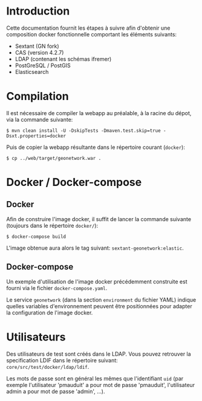 # Introduction

Cette documentation fournit les étapes à suivre afin d'obtenir une composition
docker fonctionnelle comportant les éléments suivants:

* Sextant (GN fork)
* CAS (version 4.2.7)
* LDAP (contenant les schémas ifremer)
* PostGreSQL / PostGIS
* Elasticsearch

# Compilation

Il est nécessaire de compiler la webapp au préalable, à la racine du dépot, via
la commande suivante:

```
$ mvn clean install -U -DskipTests -Dmaven.test.skip=true -Dsxt.properties=docker
```

Puis de copier la webapp résultante dans le répertoire courant (`docker`):

```
$ cp ../web/target/geonetwork.war .
```

# Docker / Docker-compose

## Docker

Afin de construire l'image docker, il suffit de lancer la commande suivante
(toujours dans le répertoire `docker/`):

```
$ docker-compose build
```

L'image obtenue aura alors le tag suivant: `sextant-geonetwork:elastic`.

## Docker-compose

Un exemple d'utilisation de l'image docker précédemment construite est fourni
via le fichier `docker-compose.yaml`.

Le service `geonetwork` (dans la section `environment` du fichier YAML) indique
quelles variables d'environnement peuvent être positionnées pour adapter la
configuration de l'image docker.


# Utilisateurs

Des utilisateurs de test sont créés dans le LDAP. Vous pouvez retrouver la
specification LDIF dans le répertoire suivant:
`core/src/test/docker/ldap/ldif`.

Les mots de passe sont en général les mêmes que l'identifiant `uid` (par
exemple l'utilisateur 'pmauduit' a pour mot de passe 'pmauduit', l'utilisateur
admin a pour mot de passe 'admin', ...).

